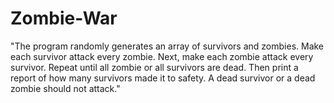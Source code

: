 # Zombie-War
"The program randomly generates an array of survivors and zombies. Make each survivor attack every zombie. Next, make each zombie attack every survivor. Repeat until all zombie or all survivors are dead. Then print a report of how many survivors made it to safety. A dead survivor or a dead zombie should not attack."
